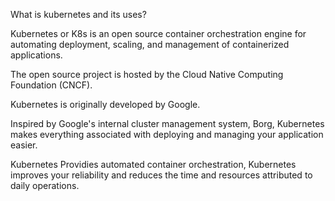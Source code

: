 What is kubernetes and its uses?

Kubernetes or K8s is an open source container orchestration engine for automating deployment, scaling, and management of containerized applications. 

The open source project is hosted by the Cloud Native Computing Foundation (CNCF).

Kubernetes is originally developed by Google.

Inspired by Google's internal cluster management system, Borg, Kubernetes makes everything associated with deploying and managing your application easier. 

Kubernetes Providies automated container orchestration, Kubernetes improves your reliability and reduces the time and resources attributed to daily operations.
